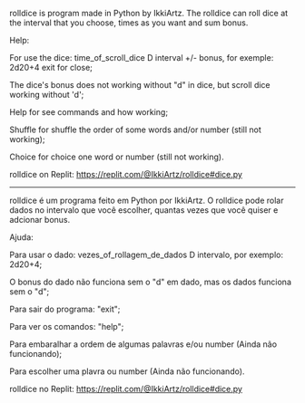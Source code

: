 rolldice is program made in Python by IkkiArtz. The rolldice can roll dice at the interval that you choose, times as you want and sum bonus.

Help: 


  For use the dice: time_of_scroll_dice D interval +/- bonus, for exemple: 2d20+4
exit for close;

  The dice's bonus does not working without "d" in dice, but scroll dice working without 'd';

  Help for see commands and how working;

  Shuffle for shuffle the order of some words and/or number (still not working);

  Choice for choice one word or number (still not working).


  rolldice on Replit: https://replit.com/@IkkiArtz/rolldice#dice.py

---

rolldice é um programa feito em Python por IkkiArtz. O rolldice pode rolar dados no intervalo que você escolher, quantas vezes que você quiser e adcionar bonus.

Ajuda:


  Para usar o dado: vezes_of_rollagem_de_dados D intervalo, por exemplo: 2d20+4;
  
  O bonus do dado não funciona sem o "d" em dado, mas os dados funciona sem o "d";

  Para sair do programa: "exit";

  Para ver os comandos: "help";

  Para embaralhar a ordem de algumas palavras e/ou number (Ainda não funcionando);
  
  Para escolher uma plavra ou number (Ainda não funcionando).
  
  
rolldice no Replit: https://replit.com/@IkkiArtz/rolldice#dice.py
